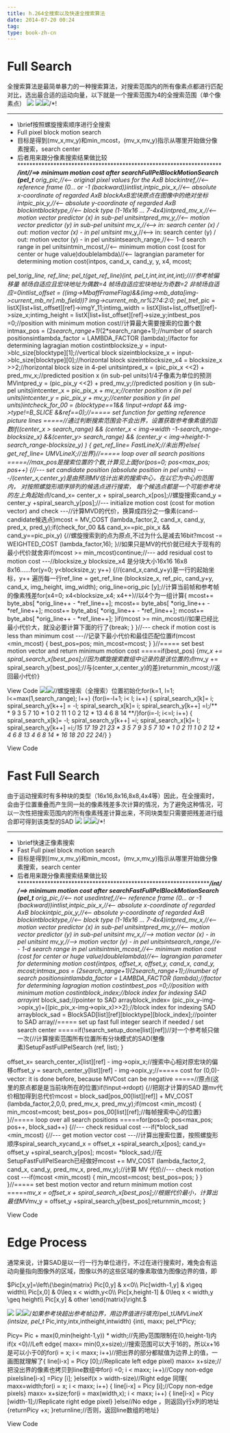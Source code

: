 ```yaml
---
title: h.264全搜索以及快速全搜索算法
date: 2014-07-20 00:24
tag: 
type: book-zh-cn
---
```



# Full Search
全搜索算法是最简单暴力的一种搜索算法，对搜索范围内的所有像素点都进行匹配对比，选出最合适的运动向量，以下就是一个搜索范围为4的全搜索范围（单个像素点）
![](img/2014-07-20-h.264全搜索以及快速全搜索算法/192238270996729.jpg)
![](img/2014-07-20-h.264全搜索以及快速全搜索算法/ContractedBlock.gif)![](img/2014-07-20-h.264全搜索以及快速全搜索算法/ExpandedBlockStart.gif)/*!
 ***********************************************************************
 * \brief按照螺旋搜索顺序进行全搜索
 *    Full pixel block motion search
 *    目标是得到(mv_x,mv_y)和min_mcost，(mv_x,mv_y)指示从哪里开始做分像素搜索，search center
 *    后者用来跟分像素搜索结果做比较
 ************************************************************************/int//==> minimum motion cost after searchFullPelBlockMotionSearch (pel_t**   orig_pic,//<--  original pixel values for the AxB blockintref,//<--  reference frame (0... or -1 (backward))intlist,intpic_pix_x,//<--  absolute x-coordinate of regarded AxB blockAxB宏块原点在图像中的绝对坐标intpic_pix_y,//<--  absolute y-coordinate of regarded AxB blockintblocktype,//<--  block type (1-16x16 ... 7-4x4)intpred_mv_x,//<--  motion vector predictor (x) in sub-pel unitsintpred_mv_y,//<--  motion vector predictor (y) in sub-pel unitsint*      mv_x,//<--> in: search center (x) / out: motion vector (x) - in pel unitsint*      mv_y,//<--> in: search center (y) / out: motion vector (y) - in pel unitsintsearch_range,//<--  1-d search range in pel unitsintmin_mcost,//<--  minimum motion cost (cost for center or huge value)doublelambda)//<--  lagrangian parameter for determining motion cost{intpos, cand_x, cand_y, y, x4, mcost;
  
  pel_t*orig_line, *ref_line;
  pel_t*(*get_ref_line)(int, pel_t*,int,int,int,int);////参考帧偏移量 帧场自适应且宏块地址为偶数=4 帧场自适应宏块地址为奇数=2 非帧场自适应=0intlist_offset   = ((img->MbaffFrameFlag)&&(img->mb_data[img->current_mb_nr].mb_field))? img->current_mb_nr%2?4:2:0;
  pel_t*ref_pic            = listX[list+list_offset][ref]->imgY_11;intimg_width     = listX[list+list_offset][ref]->size_x;intimg_height    = listX[list+list_offset][ref]->size_y;intbest_pos      =0;//position with minimum motion cost//计算最大需要搜索的位置个数intmax_pos       = (2*search_range+1)*(2*search_range+1);//number of search positionsintlambda_factor = LAMBDA_FACTOR (lambda);//factor for determining lagragian motion costintblocksize_y   = input->blc_size[blocktype][1];//vertical block sizeintblocksize_x   = input->blc_size[blocktype][0];//horizontal block sizeintblocksize_x4  = blocksize_x >>2;//horizontal block size in 4-pel unitsintpred_x        = (pic_pix_x <<2) + pred_mv_x;//predicted position x (in sub-pel units)1/4子像素为单位的预测MVintpred_y        = (pic_pix_y <<2) + pred_mv_y;//predicted position y (in sub-pel units)intcenter_x      = pic_pix_x + *mv_x;//center position x (in pel units)intcenter_y      = pic_pix_y + *mv_y;//center position y (in pel units)intcheck_for_00  = (blocktype==1&& !input->rdopt && img->type!=B_SLICE &&ref==0);//===== set function for getting reference picture lines =====//通过判断搜索范围会不会出界，设置获取参考像素值的函数if((center_x > search_range) && (center_x < img->width -1-search_range-blocksize_x) &&(center_y> search_range) && (center_y < img->height-1-search_range-blocksize_y)   )
  {
     get_ref_line= FastLineX;//未出界}else{
     get_ref_line= UMVLineX;//出界}//===== loop over all search positions =====//max_pos是搜索位置的个数,计算见上面for(pos=0; pos<max_pos; pos++)
  {//--- set candidate position (absolute position in pel units) ---/*(center_x,center_y)是由预测MV估计出来的搜索中心，在以它为中心的范围内，
    对按照螺旋形顺序排列的候选点进行搜索，
    每个候选点都是一个可能参考块的左上角起始点*/cand_x= center_x + spiral_search_x[pos];//螺旋搜索cand_y = center_y +spiral_search_y[pos];//--- initialize motion cost (cost for motion vector) and check ---//计算MVD的代价，换算成四分之一像素(cand--candidate候选点)mcost = MV_COST (lambda_factor,2, cand_x, cand_y, pred_x, pred_y);if(check_for_00 && cand_x==pic_pix_x && cand_y==pic_pix_y)
    {//螺旋搜索到的点为原点,不过为什么是减去16bit?mcost -= WEIGHTED_COST (lambda_factor,16);
    }//如果只是MV的代价就已经大于现有的最小代价就舍弃if(mcost >= min_mcost)continue;//--- add residual cost to motion cost ---//blocksize_y blocksize_x4 是分块大小16x16 16x8 8x16......for(y=0; y<blocksize_y; y++) 
    {//(cand_x,cand_y+y)是一行的起始坐标，y++ 遍历每一行ref_line  = get_ref_line (blocksize_x, ref_pic, cand_y+y, cand_x, img_height, img_width);
      orig_line=orig_pic [y];//计算当前帧和参考帧的像素残差for(x4=0; x4<blocksize_x4; x4++)//以4个为一组计算{
        mcost+= byte_abs[ *orig_line++ - *ref_line++];
        mcost+= byte_abs[ *orig_line++ - *ref_line++];
        mcost+= byte_abs[ *orig_line++ - *ref_line++];
        mcost+= byte_abs[ *orig_line++ - *ref_line++];
      }if(mcost >= min_mcost)//如果已经比最小代价大，就没必要计算下面的行了{break;
      }
    }//--- check if motion cost is less than minimum cost ---//记录下最小代价和最佳匹配位置if(mcost <min_mcost)
    {
      best_pos=pos;
      min_mcost=mcost;
    }
  }//===== set best motion vector and return minimum motion cost =====if(best_pos)
  {*mv_x += spiral_search_x[best_pos];//因为螺旋搜索数组中记录的是该位置的点*mv_y += spiral_search_y[best_pos];//与(center_x,center_y)的差}returnmin_mcost;//返回最小代价}

View Code
![](img/2014-07-20-h.264全搜索以及快速全搜索算法/ContractedBlock.gif)![](img/2014-07-20-h.264全搜索以及快速全搜索算法/ExpandedBlockStart.gif)//螺旋搜索（全搜索）位置初始化for(k=1, l=1; l<=max(1,search_range); l++)
  {for(i=-l+1; i< l; i++)
    {
      spiral_search_x[k]=  i;  spiral_search_y[k++] = -l;
      spiral_search_x[k]=  i;  spiral_search_y[k++] =l;/**                                 
       *                         9  3 5 7 10
       *          1 0 2          11 1 0 2 12
       *                         13 4 6 8 14
       **/}for(i=-l;   i<=l; i++)
    {
      spiral_search_x[k]= -l;  spiral_search_y[k++] =i;
      spiral_search_x[k]=  l;  spiral_search_y[k++] =i;/*15 17 19  21 23
       *         3 5 7                9  3  5  7  10
       *         1 0 2               11  1  0  2  12
       *         4 6 8               13  4  6  8  14
       *                             16 18 20 22  24*/}
  }

View Code


# Fast Full Search
由于运动搜索时有多种块的类型（16x16,8x16,8x8,4x4等）因此，在全搜索时，会由于位置重叠而产生同一处的像素残差多次计算的情况，为了避免这种情况，可以一次性把搜索范围内的所有像素残差计算出来，不同块类型只需要把残差进行组合即可得到该类型的SAD
![](img/2014-07-20-h.264全搜索以及快速全搜索算法/192316014431082.jpg)
![](img/2014-07-20-h.264全搜索以及快速全搜索算法/ContractedBlock.gif)![](img/2014-07-20-h.264全搜索以及快速全搜索算法/ExpandedBlockStart.gif)/*!
 ***********************************************************************
 * \brief快速正像素搜索
 *    Fast Full pixel block motion search
 *    目标是得到(mv_x,mv_y)和min_mcost，(mv_x,mv_y)指示从哪里开始做分像素搜索，search center
 *    后者用来跟分像素搜索结果做比较
 ************************************************************************/int//==> minimum motion cost after searchFastFullPelBlockMotionSearch (pel_t**   orig_pic,//<--  not usedintref,//<--  reference frame (0... or -1 (backward))intlist,intpic_pix_x,//<--  absolute x-coordinate of regarded AxB blockintpic_pix_y,//<--  absolute y-coordinate of regarded AxB blockintblocktype,//<--  block type (1-16x16 ... 7-4x4)intpred_mv_x,//<--  motion vector predictor (x) in sub-pel unitsintpred_mv_y,//<--  motion vector predictor (y) in sub-pel unitsint*      mv_x,//--> motion vector (x) - in pel unitsint*      mv_y,//--> motion vector (y) - in pel unitsintsearch_range,//<--  1-d search range in pel unitsintmin_mcost,//<--  minimum motion cost (cost for center or huge value)doublelambda)//<--  lagrangian parameter for determining motion cost{intpos, offset_x, offset_y, cand_x, cand_y, mcost;intmax_pos       = (2*search_range+1)*(2*search_range+1);//number of search positionsintlambda_factor = LAMBDA_FACTOR (lambda);//factor for determining lagragian motion costintbest_pos      =0;//position with minimum motion costintblock_index;//block index for indexing SAD arrayint*  block_sad;//pointer to SAD arrayblock_index= (pic_pix_y-img->opix_y)+((pic_pix_x-img->opix_x)>>2);//block index for indexing SAD arrayblock_sad     = BlockSAD[list][ref][blocktype][block_index];//pointer to SAD array//===== set up fast full integer search if needed / set search center =====if(!search_setup_done[list][ref])//对一个参考帧只做一次{//计算搜索范围所有位置所有分块模式的SAD(整像素)SetupFastFullPelSearch (ref, list);
  }

  offset_x= search_center_x[list][ref] - img->opix_x;//搜索中心相对原宏块的偏移offset_y = search_center_y[list][ref] - img->opix_y;//===== cost for (0,0)-vector: it is done before, because MVCost can be negative =====//原点(这里的原点都是是当前块所在的位置)if(!input->rdopt)
  {//把刚才计算的SAD 跟mv代价相加得到总代价mcost = block_sad[pos_00[list][ref]] + MV_COST (lambda_factor,2,0,0, pred_mv_x, pred_mv_y);if(mcost <min_mcost)
    {
      min_mcost=mcost;
      best_pos= pos_00[list][ref];//每帧搜索中心的位置}
  }//===== loop over all search positions =====for(pos=0; pos<max_pos; pos++, block_sad++)
  {//--- check residual cost ---if(*block_sad <min_mcost)
    {//--- get motion vector cost ---//计算出搜索位置，按照螺旋形顺序spiral_search_xycand_x = offset_x +spiral_search_x[pos];
      cand_y= offset_y +spiral_search_y[pos];
      mcost= *block_sad;//在SetupFastFullPelSearch已经做好mcost += MV_COST (lambda_factor,2, cand_x, cand_y, pred_mv_x, pred_mv_y);//计算 MV 代价//--- check motion cost ---if(mcost <min_mcost)
      {
        min_mcost=mcost;
        best_pos=pos;
      }
    }
  }//===== set best motion vector and return minimum motion cost =====*mv_x = offset_x + spiral_search_x[best_pos];//根据代价最小，计算出最佳MV*mv_y = offset_y +spiral_search_y[best_pos];returnmin_mcost;
}

View Code



# Edge Process
通常来说，计算SAD是以一行一行为单位进行，不过在进行搜索时，难免会有运动向量指向图像外的区域，图像以外的这些区域的像素取值为图像边界的值，即

$Pic[x,y]=\left\{\begin{matrix}
Pic[0,y] & x<0\\
Pic[width-1,y] & x\geq width\\
Pic[x,0] & 0\leq x < width,y<0\\
Pic[x,height-1] & 0\leq x < width,y \geq height\\
Pic[x,y] & other
\end{matrix}\right.$

![](img/2014-07-20-h.264全搜索以及快速全搜索算法/200043293812306.jpg)
![](img/2014-07-20-h.264全搜索以及快速全搜索算法/ContractedBlock.gif)![](img/2014-07-20-h.264全搜索以及快速全搜索算法/ExpandedBlockStart.gif)/*如果参考块超出参考帧边界，用边界值进行填充*/pel_t*UMVLineX (intsize, pel_t* Pic,inty,intx,intheight,intwidth)
{inti, maxx;
  pel_t*Picy;

  Picy= Pic + max(0,min(height-1,y)) * width;//先把y范围限制在(0,height-1)内if(x <0)//Left edge{
    maxx= min(0,x+size);//搜索范围可以大于16的，所以x+16是可以小于0的for(i = x; i < maxx; i++)//把出界的部分都赋值为边界上的值，一画图就理解了{
      line[i-x] = Picy [0];//Replicate left edge pixel}
    maxx= x+size;//把没出界的像素也拷贝到line数组中for(i =0; i < maxx; i++)//Copy non-edge pixelsline[i-x] =Picy [i];
  }elseif(x > width-size)//Right edge  同理{
    maxx=width;for(i = x; i < maxx; i++)
    {
      line[i-x] = Picy [i];//Copy non-edge pixels}
    maxx= x+size;for(i = max(width,x); i < maxx; i++)
    {
      line[i-x] = Picy [width-1];//Replicate right edge pixel}
  }else//No edge  ，则返回y行x列的地址{returnPicy +x;
  }returnline;//否则，返回line数组的地址}

View Code











